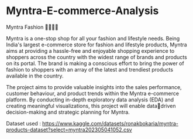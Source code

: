 # Myntra-E-commerce-Analysis
Myntra Fashion 💃🏻🕺🏻

Myntra is a one-stop shop for all your fashion and lifestyle needs. Being India's largest e-commerce store for fashion and lifestyle products,
Myntra aims at providing a hassle-free and enjoyable shopping experience to shoppers across the country with the widest range of brands and products on its portal.
The brand is making a conscious effort to bring the power of fashion to shoppers with an array of the latest and trendiest products available in the country.

The project aims to provide valuable insights into the sales performance, customer 
behaviour, and product trends within the Myntra e-commerce platform. By conducting in-depth 
exploratory data analysis (EDA) and creating meaningful visualizations, 
this project will enable datadriven decision-making and strategic planning for Myntra.


Dataset used : https://www.kaggle.com/datasets/ronakbokaria/myntra-products-dataset?select=myntra202305041052.csv
